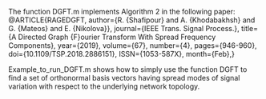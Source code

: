 The function DGFT.m implements Algorithm 2 in the following paper:
@ARTICLE{RAGEDGFT, 
		author={R. {Shafipour} and A. {Khodabakhsh} and G. {Mateos} and E. {Nikolova}}, 
		journal={IEEE Trans. Signal Process.}, 
		title={A Directed Graph {F}ourier Transform With Spread Frequency Components}, 
		year={2019}, 
		volume={67}, 
		number={4}, 
		pages={946-960}, 
		doi={10.1109/TSP.2018.2886151}, 
		ISSN={1053-587X}, 
		month={Feb},}
    
 Example_to_run_DGFT.m shows how to simply use the function DGFT to find a set of orthonormal basis
 vectors having spread modes of signal variation with respect to the underlying network topology.
